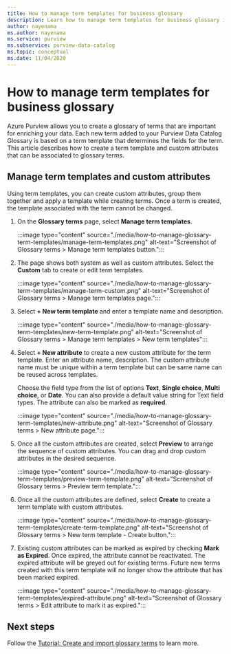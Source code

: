 ```yaml
---
title: How to manage term templates for business glossary
description: Learn how to manage term templates for business glossary in an Azure Purview data catalog.
author: nayenama
ms.author: nayenama
ms.service: purview
ms.subservice: purview-data-catalog
ms.topic: conceptual
ms.date: 11/04/2020
---
```

# How to manage term templates for business glossary

Azure Purview allows you to create a glossary of terms that are important for enriching your data. Each new term added to your Purview Data Catalog Glossary is based on a term template that determines the fields for the term. This article describes how to create a term template and custom attributes that can be associated to glossary terms.

## Manage term templates and custom attributes

Using term templates, you can create custom attributes, group them together and apply a template while creating terms. Once a term is created, the template associated with the term cannot be changed.

1. On the **Glossary terms** page, select **Manage term templates**.

   :::image type="content" source="./media/how-to-manage-glossary-term-templates/manage-term-templates.png" alt-text="Screenshot of Glossary terms > Manage term templates button.":::

2. The page shows both system as well as custom attributes. Select the **Custom** tab to create or edit term templates.

   :::image type="content" source="./media/how-to-manage-glossary-term-templates/manage-term-custom.png" alt-text="Screenshot of Glossary terms > Manage term templates page.":::

3. Select **+ New term template** and enter a template name and description.

   :::image type="content" source="./media/how-to-manage-glossary-term-templates/new-term-template.png" alt-text="Screenshot of Glossary terms > Manage term templates > New term templates":::

4. Select **+ New attribute** to create a new custom attribute for the term template. Enter an attribute name, description. The custom attribute name must be unique within a term template but can be same name can be reused across templates.

   Choose the field type from the list of options **Text**, **Single choice**, **Multi choice**, or  **Date**. You can also provide a default value string for Text field types.  The attribute can also be marked as **required**.

   :::image type="content" source="./media/how-to-manage-glossary-term-templates/new-attribute.png" alt-text="Screenshot of Glossary terms > New attribute page.":::

5. Once all the custom attributes are created, select **Preview** to arrange the sequence of custom attributes. You can drag and drop custom attributes in the desired sequence.

   :::image type="content" source="./media/how-to-manage-glossary-term-templates/preview-term-template.png" alt-text="Screenshot of Glossary terms > Preview term template.":::

6. Once all the custom attributes are defined, select **Create** to create a term template with custom attributes.

   :::image type="content" source="./media/how-to-manage-glossary-term-templates/create-term-template.png" alt-text="Screenshot of Glossary terms > New term template - Create button.":::

7. Existing custom attributes can be marked as expired by checking **Mark as Expired**. Once expired, the attribute cannot be reactivated. The expired attribute will be greyed out for existing terms. Future new terms created with this term template will no longer show the attribute that has been marked expired.

   :::image type="content" source="./media/how-to-manage-glossary-term-templates/expired-attribute.png" alt-text="Screenshot of Glossary terms > Edit attribute to mark it as expired.":::

## Next steps

Follow the [Tutorial: Create and import glossary terms](tutorial-import-create-glossary-terms.md) to learn more.

